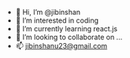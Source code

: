 - 👋 Hi, I’m @jibinshan
- 👀 I’m interested in coding
- 🌱 I’m currently learning react.js
- 💞️ I’m looking to collaborate on ...
- 📫 jibinshanu23@gmail.com

<!---
jibinshan/jibinshan is a ✨ special ✨ repository because its `README.md` (this file) appears on your GitHub profile.
You can click the Preview link to take a look at your changes.
--->
